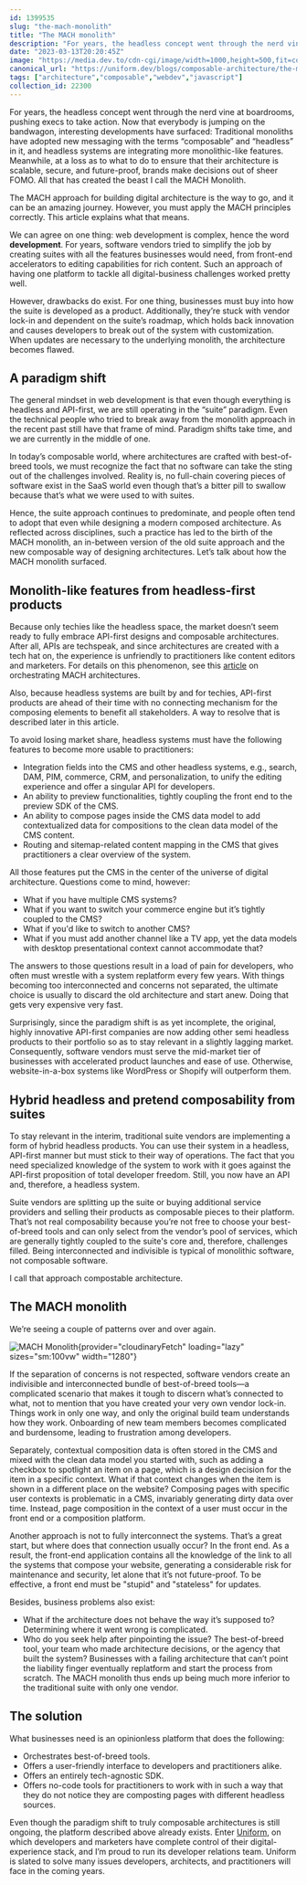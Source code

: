 ```yaml
---
id: 1399535
slug: "the-mach-monolith"
title: "The MACH monolith"
description: "For years, the headless concept went through the nerd vine at boardrooms, pushing execs to take..."
date: "2023-03-13T20:20:45Z"
image: "https://media.dev.to/cdn-cgi/image/width=1000,height=500,fit=cover,gravity=auto,format=auto/https%3A%2F%2Fdev-to-uploads.s3.amazonaws.com%2Fuploads%2Farticles%2Fxdj396fv4iyh8zce4rsg.png"
canonical_url: "https://uniform.dev/blogs/composable-architecture/the-mach-monolith"
tags: ["architecture","composable","webdev","javascript"]
collection_id: 22300
---
```


For years, the headless concept went through the nerd vine at boardrooms, pushing execs to take action. Now that everybody is jumping on the bandwagon, interesting developments have surfaced: Traditional monoliths have adopted new messaging with the terms “composable” and “headless” in it, and headless systems are integrating more monolithic-like features. Meanwhile, at a loss as to what to do to ensure that their architecture is scalable, secure, and future-proof, brands make decisions out of sheer FOMO. All that has created the beast I call the MACH Monolith.

The MACH approach for building digital architecture is the way to go, and it can be an amazing journey. However, you must apply the MACH principles correctly. This article explains what that means.

We can agree on one thing: web development is complex, hence the word **development**. For years, software vendors tried to simplify the job by creating suites with all the features businesses would need, from front-end accelerators to editing capabilities for rich content. Such an approach of having one platform to tackle all digital-business challenges worked pretty well.

However, drawbacks do exist. For one thing, businesses must buy into how the suite is developed as a product. Additionally, they’re stuck with vendor lock-in and dependent on the suite’s roadmap, which holds back innovation and causes developers to break out of the system with customization. When updates are necessary to the underlying monolith, the architecture becomes flawed.

## A paradigm shift

The general mindset in web development is that even though everything is headless and API-first, we are still operating in the “suite” paradigm. Even the technical people who tried to break away from the monolith approach in the recent past still have that frame of mind. Paradigm shifts take time, and we are currently in the middle of one.

In today’s composable world, where architectures are crafted with best-of-breed tools, we must recognize the fact that no software can take the sting out of the challenges involved. Reality is, no full-chain covering pieces of software exist in the SaaS world even though that’s a bitter pill to swallow because that’s what we were used to with suites.

Hence, the suite approach continues to predominate, and people often tend to adopt that even while designing a modern composed architecture. As reflected across disciplines, such a practice has led to the birth of the MACH monolith, an in-between version of the old suite approach and the new composable way of designing architectures. Let’s talk about how the MACH monolith surfaced.

## Monolith-like features from headless-first products

Because only techies like the headless space, the market doesn’t seem ready to fully embrace API-first designs and composable architectures. After all, APIs are techspeak, and since architectures are created with a tech hat on, the experience is unfriendly to practitioners like content editors and marketers. For details on this phenomenon, see this [article](https://uniform.dev/blogs/digital-experience-composition-dxc/tame-the-martech-chaos-with-dxc-and-mach) on orchestrating MACH architectures.

Also, because headless systems are built by and for techies, API-first products are ahead of their time with no connecting mechanism for the composing elements to benefit all stakeholders. A way to resolve that is described later in this article.

To avoid losing market share, headless systems must have the following features to become more usable to practitioners:

- Integration fields into the CMS and other headless systems, e.g., search, DAM, PIM, commerce, CRM, and personalization, to unify the editing experience and offer a singular API for developers.
- An ability to preview functionalities, tightly coupling the front end to the preview SDK of the CMS.
- An ability to compose pages inside the CMS data model to add contextualized data for compositions to the clean data model of the CMS content.
- Routing and sitemap-related content mapping in the CMS that gives practitioners a clear overview of the system.

All those features put the CMS in the center of the universe of digital architecture. Questions come to mind, however: 

- What if you have multiple CMS systems? 
- What if you want to switch your commerce engine but it’s tightly coupled to the CMS? 
- What if you'd like to switch to another CMS?
- What if you must add another channel like a TV app, yet the data models with desktop presentational context cannot accommodate that?

The answers to those questions result in a load of pain for developers, who often must wrestle with a system replatform every few years. With things becoming too interconnected and concerns not separated, the ultimate choice is usually to discard the old architecture and start anew. Doing that gets very expensive very fast.

Surprisingly, since the paradigm shift is as yet incomplete, the original, highly innovative API-first companies are now adding other semi headless products to their portfolio so as to stay relevant in a slightly lagging market. Consequently, software vendors must serve the mid-market tier of businesses with accelerated product launches and ease of use. Otherwise, website-in-a-box systems like WordPress or Shopify will outperform them.

## Hybrid headless and pretend composability from suites

To stay relevant in the interim, traditional suite vendors are implementing a form of hybrid headless products. You can use their system in a headless, API-first manner but must stick to their way of operations. The fact that you need specialized knowledge of the system to work with it goes against the API-first proposition of total developer freedom. Still, you now have an API and, therefore, a headless system.

Suite vendors are splitting up the suite or buying additional service providers and selling their products as composable pieces to their platform. That’s not real composability because you’re not free to choose your best-of-breed tools and can only select from the vendor’s pool of services, which are generally tightly coupled to the suite's core and, therefore, challenges filled. Being interconnected and indivisible is typical of monolithic software, not composable software.

I call that approach compostable architecture.

## The MACH monolith

We’re seeing a couple of patterns over and over again.

![MACH Monolith](https://dev-to-uploads.s3.amazonaws.com/uploads/articles/fp3gnzgd3unj8tbvru3c.png){provider="cloudinaryFetch" loading="lazy" sizes="sm:100vw" width="1280"}

If the separation of concerns is not respected, software vendors create an indivisible and interconnected bundle of best-of-breed tools—a complicated scenario that makes it tough to discern what’s connected to what, not to mention that you have created your very own vendor lock-in. Things work in only one way, and only the original build team understands how they work. Onboarding of new team members becomes complicated and burdensome, leading to frustration among developers.

Separately, contextual composition data is often stored in the CMS and mixed with the clean data model you started with, such as adding a checkbox to spotlight an item on a page, which is a design decision for the item in a specific context. What if that context changes when the item is shown in a different place on the website? Composing pages with specific user contexts is problematic in a CMS, invariably generating dirty data over time. Instead, page composition in the context of a user must occur in the front end or a composition platform.

Another approach is not to fully interconnect the systems. That’s a great start, but where does that connection usually occur? In the front end. As a result, the front-end application contains all the knowledge of the link to all the systems that compose your website, generating a considerable risk for maintenance and security, let alone that it’s not future-proof. To be effective, a front end must be "stupid" and "stateless" for updates.

Besides, business problems also exist: 
- What if the architecture does not behave the way it’s supposed to? Determining where it went wrong is complicated. 
- Who do you seek help after pinpointing the issue? The best-of-breed tool, your team who made architecture decisions, or the agency that built the system? Businesses with a failing architecture that can’t point the liability finger eventually replatform and start the process from scratch. The MACH monolith thus ends up being much more inferior to the traditional suite with only one vendor.

## The solution

What businesses need is an opinionless platform that does the following:

- Orchestrates best-of-breed tools. 
- Offers a user-friendly interface to developers and practitioners alike.
- Offers an entirely tech-agnostic SDK.
- Offers no-code tools for practitioners to work with in such a way that they do not notice they are composting pages with different headless sources.

Even though the paradigm shift to truly composable architectures is still ongoing, the platform described above already exists. Enter [Uniform](https://uniform.dev), on which developers and marketers have complete control of their digital-experience stack, and I’m proud to run its developer relations team. Uniform is slated to solve many issues developers, architects, and practitioners will face in the coming years.
